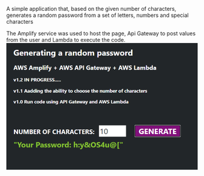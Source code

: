 A simple application that, based on the given number of characters, generates a random password from a set of letters, numbers and special characters

The Amplify service was used to host the page, Api Gateway to post values ​​from the user and Lambda to execute the code.
![pass](pass.png)

